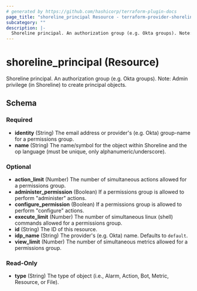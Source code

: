 ```yaml
---
# generated by https://github.com/hashicorp/terraform-plugin-docs
page_title: "shoreline_principal Resource - terraform-provider-shoreline"
subcategory: ""
description: |-
  Shoreline principal. An authorization group (e.g. Okta groups). Note: Admin privilege (in Shoreline) to create principal objects.
---
```


# shoreline_principal (Resource)

Shoreline principal. An authorization group (e.g. Okta groups). Note: Admin privilege (in Shoreline) to create principal objects.



<!-- schema generated by tfplugindocs -->
## Schema

### Required

- **identity** (String) The email address or provider's (e.g. Okta) group-name for a permissions group.
- **name** (String) The name/symbol for the object within Shoreline and the op language (must be unique, only alphanumeric/underscore).

### Optional

- **action_limit** (Number) The number of simultaneous actions allowed for a permissions group.
- **administer_permission** (Boolean) If a permissions group is allowed to perform "administer" actions.
- **configure_permission** (Boolean) If a permissions group is allowed to perform "configure" actions.
- **execute_limit** (Number) The number of simultaneous linux (shell) commands allowed for a permissions group.
- **id** (String) The ID of this resource.
- **idp_name** (String) The provider's (e.g. Okta) name. Defaults to `default`.
- **view_limit** (Number) The number of simultaneous metrics allowed for a permissions group.

### Read-Only

- **type** (String) The type of object (i.e., Alarm, Action, Bot, Metric, Resource, or File).


